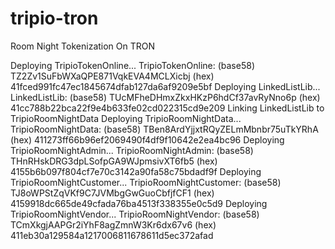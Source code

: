 # tripio-tron
Room Night Tokenization On TRON


Deploying TripioTokenOnline...
  TripioTokenOnline:
    (base58) TZ2Zv1SuFbWXaQPE871VqkEVA4MCLXicbj
    (hex) 41fced991fc47ec1845674dfab127da6af9209e5bf
  Deploying LinkedListLib...
  LinkedListLib:
    (base58) TUcMFheDHmxZkxHKzP6hdCf37avRyNno6p
    (hex) 41cc788b22bca22f9e4b633fe02cd022315cd9e209
  Linking LinkedListLib to TripioRoomNightData
  Deploying TripioRoomNightData...
  TripioRoomNightData:
    (base58) TBen8ArdYjjxtRQyZELmMbnbr75uTkYRhA
    (hex) 411273ff66b96ef2069490f4df9f10642e2ea4bc96
  Deploying TripioRoomNightAdmin...
  TripioRoomNightAdmin:
    (base58) THnRHskDRG3dpLSofpGA9WJpmsivXT6fb5
    (hex) 4155b6b097f804cf7e70c3142a90fa58c75bdadf9f
  Deploying TripioRoomNightCustomer...
  TripioRoomNightCustomer:
    (base58) TJ8oWPStZqVKf9C7JVMbgGwGuoCbfjfCF1
    (hex) 4159918dc665de49cfada76ba4513f338355e0c5d9
  Deploying TripioRoomNightVendor...
  TripioRoomNightVendor:
    (base58) TCmXkgjAAPGr2iYhF8agZmnW3Kr6dx67v6
    (hex) 411eb30a129584a1217006811678611d5ec372afad